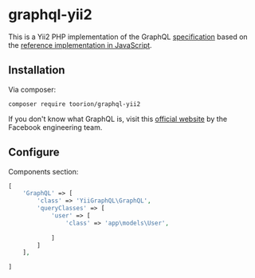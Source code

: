 # graphql-yii2

This is a Yii2 PHP implementation of the GraphQL [specification](https://github.com/facebook/graphql)
based on the [reference implementation in JavaScript](https://github.com/graphql/graphql-js).

## Installation
Via composer:
```
composer require toorion/graphql-yii2
```

If you don't know what GraphQL is, visit this [official website](http://graphql.org) 
by the Facebook engineering team.

## Configure
Components section:
```php
[
    'GraphQL' => [
        'class' => 'YiiGraphQL\GraphQL',
        'queryClasses' => [
            'user' => [
                'class' => 'app\models\User',
                
            ]
        ]
    ],

]


```